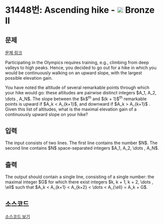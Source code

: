 # 31448번: Ascending hike - <img src="https://static.solved.ac/tier_small/4.svg" style="height:20px" /> Bronze II

<!-- performance -->

<!-- 문제 제출 후 깃허브에 푸시를 했을 때 제출한 코드의 성능이 입력될 공간입니다.-->

<!-- end -->

## 문제

[문제 링크](https://boj.kr/31448)


<p>Participating in the Olympics requires training, e.g., climbing from deep valleys to high peaks. Hence, you decided to go out for a hike in which you would be continuously walking on an upward slope, with the largest possible elevation gain.</p>

<p>You have noted the altitude of several remarkable points through which your hike would go: these altitudes are pairwise distinct integers $A_1, A_2, \dots , A_N$. The slope between the $k$<sup>th</sup> and $(k + 1)$<sup>th</sup> remarkable points is upward if $A_k &lt; A_{k+1}$, and downward if $A_k &gt; A_{k+1}$ . Given this list of altitudes, what is the maximal elevation gain of a continuously upward slope on your hike?</p>



## 입력


<p>The input consists of two lines. The first line contains the number $N$. The second line contains $N$ space-separated integers $A_1, A_2, \dots , A_N$.</p>



## 출력


<p>The output should contain a single line, consisting of a single number: the maximal integer $G$ for which there exist integers $k, k + 1, k + 2, \dots , \ell$ such that $A_k &lt; A_{k+1} &lt; A_{k+2} &lt; \dots &lt; A_{\ell} = A_k + G$.</p>



## 소스코드

[소스코드 보기](Ascending%20hike.py)